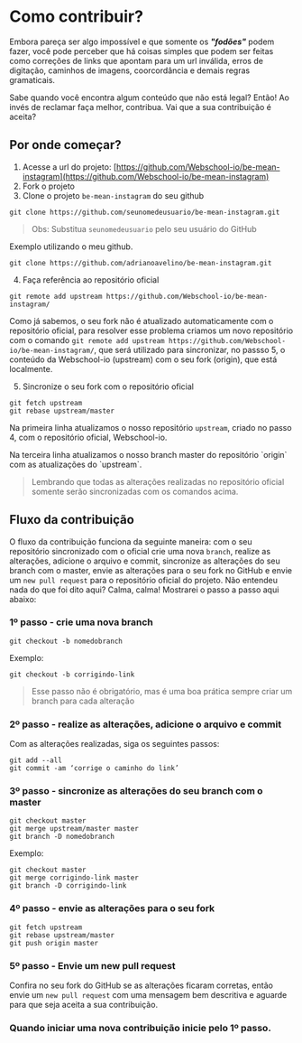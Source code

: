 # Como contribuir?
Embora pareça ser algo impossível e que somente os ***"fodões"*** podem fazer, você pode perceber que há coisas simples que podem ser feitas como correções de links que apontam para um url inválida, erros de digitação, caminhos de imagens, coorcordância e demais regras gramaticais.

Sabe quando você encontra algum conteúdo que não está legal? Então! Ao invés de reclamar faça melhor, contribua. Vai que a sua contribuição é aceita?

## Por onde começar?
1. Acesse a url do projeto: [https://github.com/Webschool-io/be-mean-instagram](https://github.com/Webschool-io/be-mean-instagram)
2. Fork o projeto
3. Clone o projeto `be-mean-instagram` do seu github   
```
git clone https://github.com/seunomedeusuario/be-mean-instagram.git
```   
> Obs: Substitua `seunomedeusuario` pelo seu usuário do GitHub   

 Exemplo utilizando o meu github.   
```
git clone https://github.com/adrianoavelino/be-mean-instagram.git
```

4. Faça referência ao repositório oficial
```
git remote add upstream https://github.com/Webschool-io/be-mean-instagram/
```   
Como já sabemos, o seu fork não é atualizado automaticamente com o repositório oficial, para resolver esse problema criamos um novo repositório com o comando `git remote add upstream https://github.com/Webschool-io/be-mean-instagram/`, que será utilizado para sincronizar, no passso 5, o conteúdo da Webschool-io (upstream) com o seu fork (origin), que está localmente.

5. Sincronize o seu fork com o repositório oficial
```
git fetch upstream
git rebase upstream/master
```
Na primeira linha atualizamos o nosso repositório `upstream`, criado no passo 4, com o repositório oficial, Webschool-io.
<p><p>
Na terceira linha atualizamos o nosso branch master do repositório `origin` com as atualizações do `upstream`.

> Lembrando que todas as alterações realizadas no repositório oficial somente serão sincronizadas com os comandos acima.   

## Fluxo da contribuição
O fluxo da contribuição funciona da seguinte maneira: com o seu repositório sincronizado com o oficial crie uma nova `branch`, realize as alterações, adicione o arquivo e commit, sincronize as alterações do seu branch com o master, envie as alterações para o seu fork no GitHub e envie um `new pull request` para o repositório oficial do projeto. Não entendeu nada do que foi dito aqui? Calma, calma! Mostrarei o passo a passo aqui abaixo:

### 1º passo - crie uma nova branch
```
git checkout -b nomedobranch
```   
Exemplo:
```
git checkout -b corrigindo-link
```
> Esse passo não é obrigatório, mas é uma boa prática sempre criar um branch para cada alteração

### 2º passo - realize as alterações, adicione o arquivo e commit
Com as alterações realizadas, siga os seguintes passos:
```
git add --all
git commit -am ‘corrige o caminho do link’
```
### 3º passo - sincronize as alterações do seu branch com o master
```
git checkout master
git merge upstream/master master
git branch -D nomedobranch
```
Exemplo:
```
git checkout master
git merge corrigindo-link master
git branch -D corrigindo-link
```

### 4º passo - envie as alterações para o seu fork
```
git fetch upstream
git rebase upstream/master
git push origin master

```

### 5º passo - Envie um new pull request
Confira no seu fork do GitHub se as alterações ficaram corretas, então envie um `new pull request` com uma mensagem bem descritiva e aguarde para que seja aceita a sua contribuição.

### Quando iniciar uma nova contribuição inicie pelo 1º passo.
